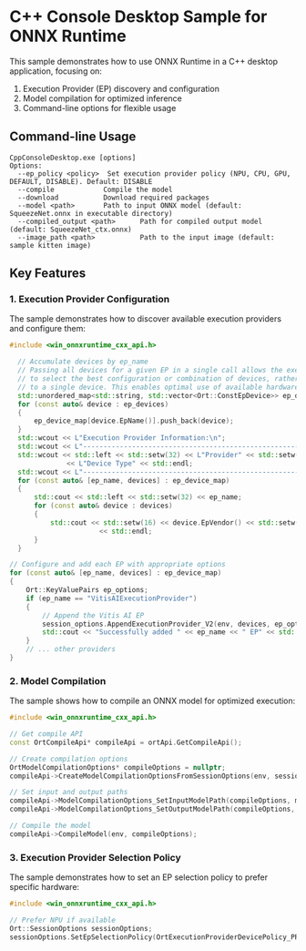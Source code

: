 # C++ Console Desktop Sample for ONNX Runtime

This sample demonstrates how to use ONNX Runtime in a C++ desktop application, focusing on:

1. Execution Provider (EP) discovery and configuration
2. Model compilation for optimized inference
3. Command-line options for flexible usage

## Command-line Usage

```
CppConsoleDesktop.exe [options]
Options:
  --ep_policy <policy>  Set execution provider policy (NPU, CPU, GPU, DEFAULT, DISABLE). Default: DISABLE
  --compile            Compile the model
  --download           Download required packages
  --model <path>       Path to input ONNX model (default: SqueezeNet.onnx in executable directory)
  --compiled_output <path>      Path for compiled output model (default: SqueezeNet_ctx.onnx)
  --image_path <path>           Path to the input image (default: sample kitten image)
```

## Key Features

### 1. Execution Provider Configuration

The sample demonstrates how to discover available execution providers and configure them:

```cpp
#include <win_onnxruntime_cxx_api.h>

  // Accumulate devices by ep_name
  // Passing all devices for a given EP in a single call allows the execution provider
  // to select the best configuration or combination of devices, rather than being limited
  // to a single device. This enables optimal use of available hardware if supported by the EP.
  std::unordered_map<std::string, std::vector<Ort::ConstEpDevice>> ep_device_map;
  for (const auto& device : ep_devices)
  {
      ep_device_map[device.EpName()].push_back(device);
  }
  std::wcout << L"Execution Provider Information:\n";
  std::wcout << L"-------------------------------------------------------------\n";
  std::wcout << std::left << std::setw(32) << L"Provider" << std::setw(16) << L"Vendor" << std::setw(12)
              << L"Device Type" << std::endl;
  std::wcout << L"-------------------------------------------------------------\n";
  for (const auto& [ep_name, devices] : ep_device_map)
  {
      std::cout << std::left << std::setw(32) << ep_name;
      for (const auto& device : devices)
      {
          std::cout << std::setw(16) << device.EpVendor() << std::setw(12) << ToString(device.Device().Type())
                      << std::endl;
      }
  }

// Configure and add each EP with appropriate options
for (const auto& [ep_name, devices] : ep_device_map)
{
    Ort::KeyValuePairs ep_options;
    if (ep_name == "VitisAIExecutionProvider")
    {
        // Append the Vitis AI EP
        session_options.AppendExecutionProvider_V2(env, devices, ep_options);
        std::cout << "Successfully added " << ep_name << " EP" << std::endl;
    }
    // ... other providers
}
```

### 2. Model Compilation

The sample shows how to compile an ONNX model for optimized execution:

```cpp
#include <win_onnxruntime_cxx_api.h>

// Get compile API
const OrtCompileApi* compileApi = ortApi.GetCompileApi();

// Create compilation options
OrtModelCompilationOptions* compileOptions = nullptr;
compileApi->CreateModelCompilationOptionsFromSessionOptions(env, sessionOptions, &compileOptions);

// Set input and output paths
compileApi->ModelCompilationOptions_SetInputModelPath(compileOptions, modelPath.c_str());
compileApi->ModelCompilationOptions_SetOutputModelPath(compileOptions, compiledModelPath.c_str());

// Compile the model
compileApi->CompileModel(env, compileOptions);
```

### 3. Execution Provider Selection Policy

The sample demonstrates how to set an EP selection policy to prefer specific hardware:

```cpp
#include <win_onnxruntime_cxx_api.h>

// Prefer NPU if available
Ort::SessionOptions sessionOptions;
sessionOptions.SetEpSelectionPolicy(OrtExecutionProviderDevicePolicy_PREFER_NPU);
```
